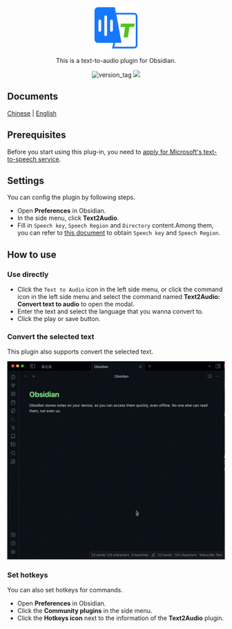 <p align="center"><img width="100" src="./icon.png" ali /></p>

<p align="center">This is a text-to-audio plugin for Obsidian.</p>

<p align="center">
  <img src="https://img.shields.io/badge/version-1.7.0-blue" alt="version_tag" />
  <img src="https://img.shields.io/badge/dynamic/json?logo=obsidian&color=%23483699&label=downloads&query=%24%5B%22text2audio%22%5D.downloads&url=https%3A%2F%2Fraw.githubusercontent.com%2Fobsidianmd%2Fobsidian-releases%2Fmaster%2Fcommunity-plugin-stats.json" />
</p>

## Documents

[Chinese](./README.zh.md) | [English](./README.md)

## Prerequisites

Before you start using this plug-in, you need to [apply for Microsoft's text-to-speech service](https://learn.microsoft.com/en-us/azure/ai-services/speech-service/index-text-to-speech).

## Settings

You can config the plugin by following steps.

-   Open **Preferences** in Obsidian.
-   In the side menu, click **Text2Audio**.
-   Fill in `Speech key`, `Speech Region` and `Directory` content.Among them, you can refer to [this document](https://learn.microsoft.com/en-us/azure/ai-services/multi-service-resource?pivots=azportal&tabs=macos#get-the-keys-for-your-resource) to obtain `Speech key` and `Speech Region`.

## How to use

### Use directly

-   Click the `Text to Audio` icon in the left side menu, or click the command icon in the left side menu and select the command named **Text2Audio: Convert text to audio** to open the modal.
-   Enter the text and select the language that you wanna convert to.
-   Click the play or save button.

### Convert the selected text

This plugin also supports convert the selected text.

<p align="center"><img src="./en-example.gif" ali /></p>

### Set hotkeys

You can also set hotkeys for commands.

-   Open **Preferences** in Obsidian.
-   Click the **Community plugins** in the side menu.
-   Click the **Hotkeys icon** next to the information of the **Text2Audio** plugin.

